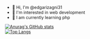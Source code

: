 - 👋 Hi, I'm @edgarizagni31
- 👀 I'm interested in web development
- 🌱 I am currently learning php

[![Anurag's GitHub stats](https://github-readme-stats.vercel.app/api?username=edgarizagni31)](https://github.com/anuraghazra/github-readme-stats)  
[![Top Langs](https://github-readme-stats.vercel.app/api/top-langs/?username=edgarizagni31&exclude_repo=dotfiles)](https://github.com/anuraghazra/github-readme-stats)


